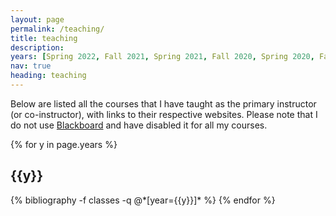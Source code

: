 ```yaml
---
layout: page
permalink: /teaching/
title: teaching
description:
years: [Spring 2022, Fall 2021, Spring 2021, Fall 2020, Spring 2020, Fall 2019, Spring 2019, Winter 2019, Fall 2018, Spring 2018, Fall 2017, Spring 2017, Fall 2016, Spring 2016, Fall 2015, Spring 2015, Fall 2014, Spring 2014, Fall 2013, Spring 2013, Fall 2012, Spring 2012]
nav: true
heading: teaching
---
```


Below are listed all the courses that I have taught as the primary instructor (or co-instructor), with
links to their respective websites. Please note that I do not use <a href="https://uic.blackboard.com/">Blackboard</a> and have disabled
it for all my courses.

<div class="publications">

{% for y in page.years %}
  <h2 class="year">{{y}}</h2>
  {% bibliography -f classes -q @*[year={{y}}]* %}
{% endfor %}

</div>
